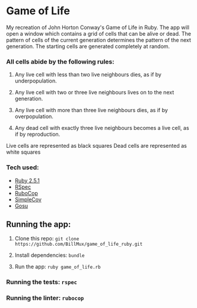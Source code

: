 # Game of Life


My recreation of John Horton Conway's Game of Life in Ruby. The app will open a window which contains a grid of cells that can be alive or dead. The pattern of cells of the current generation determines the pattern of the next generation. The starting cells are generated completely at random.

### All cells abide by the following rules:

1. Any live cell with less than two live neighbours dies, as if by underpopulation.

2. Any live cell with two or three live neighbours lives on to the next generation.

3. Any live cell with more than three live neighbours dies, as if by overpopulation.

4. Any dead cell with exactly three live neighbours becomes a live cell, as if by reproduction.

Live cells are represented as black squares
Dead cells are represented as white squares

### Tech used:

- [Ruby 2.5.1](https://www.ruby-lang.org/en/)
- [RSpec](https://github.com/rspec/rspec)
- [RuboCop](https://github.com/rubocop-hq/rubocop)
- [SimpleCov](https://github.com/colszowka/simplecov)
- [Gosu](https://www.libgosu.org/)

## Running the app:

1. Clone this repo: `git clone https://github.com/BillMux/game_of_life_ruby.git`

2. Install dependencies: `bundle`

3. Run the app: `ruby game_of_life.rb`

### Running the tests: `rspec`

### Running the linter: `rubocop`
